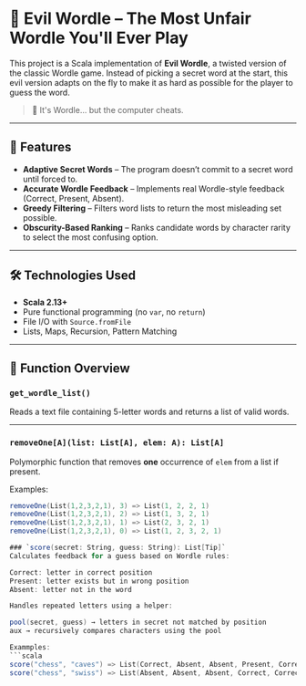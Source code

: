 # 🧠 Evil Wordle – The Most Unfair Wordle You'll Ever Play

This project is a Scala implementation of **Evil Wordle**, a twisted version of the classic Wordle game. Instead of picking a secret word at the start, this evil version adapts on the fly to make it as hard as possible for the player to guess the word.

> 🧨 It's Wordle... but the computer cheats.

---

## 🎯 Features

- **Adaptive Secret Words** – The program doesn’t commit to a secret word until forced to.
- **Accurate Wordle Feedback** – Implements real Wordle-style feedback (Correct, Present, Absent).
- **Greedy Filtering** – Filters word lists to return the most misleading set possible.
- **Obscurity-Based Ranking** – Ranks candidate words by character rarity to select the most confusing option.

---

## 🛠️ Technologies Used

- **Scala 2.13+**
- Pure functional programming (no `var`, no `return`)
- File I/O with `Source.fromFile`
- Lists, Maps, Recursion, Pattern Matching

---

## 📂 Function Overview

### `get_wordle_list()`
Reads a text file containing 5-letter words and returns a list of valid words.

---

### `removeOne[A](list: List[A], elem: A): List[A]`
Polymorphic function that removes **one** occurrence of `elem` from a list if present.

Examples:
```scala
removeOne(List(1,2,3,2,1), 3) => List(1, 2, 2, 1)
removeOne(List(1,2,3,2,1), 2) => List(1, 3, 2, 1)
removeOne(List(1,2,3,2,1), 1) => List(2, 3, 2, 1)
removeOne(List(1,2,3,2,1), 0) => List(1, 2, 3, 2, 1)

### `score(secret: String, guess: String): List[Tip]`
Calculates feedback for a guess based on Wordle rules:

Correct: letter in correct position
Present: letter exists but in wrong position
Absent: letter not in the word

Handles repeated letters using a helper:

pool(secret, guess) → letters in secret not matched by position
aux → recursively compares characters using the pool

Exammples:
```scala
score("chess", "caves") => List(Correct, Absent, Absent, Present, Correct)
score("chess", "swiss") => List(Absent, Absent, Absent, Correct, Correct)

